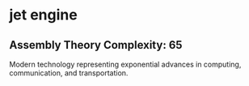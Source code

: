 # jet engine

## Assembly Theory Complexity: 65
Modern technology representing exponential advances in computing, communication, and transportation.

